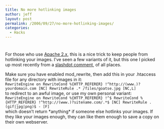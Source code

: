 ```yaml
---
title: No more hotlinking images
author: jeff
layout: post
permalink: /2006/09/27/no-more-hotlinking-images/
categories:
  - Hacks
---
```

# 

For those who use [Apache 2.x][1], this is a nice trick to keep people from hotlinking your images. I’ve seen a few variants of it, but this one I picked up most recently from a [slashdot comment][2], of all places.

 [1]: http://httpd.apache.org/
 [2]: http://slashdot.org/comments.pl?sid=197769&cid=16205407

Make sure you have enabled mod_rewrite, then add this in your .htaccess file for any directory with images in it:  
`
 RewriteEngine on
 RewriteCond %{HTTP_REFERER} !^http://(www.)?yourdomain.com [NC]
 RewriteRule .* /files/goatse.jpg [NC,L]
`  
to redirect to an awful image, or use my own personal variant:  
`
 RewriteEngine on
 RewriteCond %{HTTP_REFERER} !^$
 RewriteCond %{HTTP_REFERER} !^http://(www.)?sitename.com/.*$ [NC]
 RewriteRule .(gif|jpg|png)$ - [F]
`  
which doesn’t return \*anything\* if someone else hotlinks your images. If they like your images enough, they can like them enough to save a copy on their own webserver.